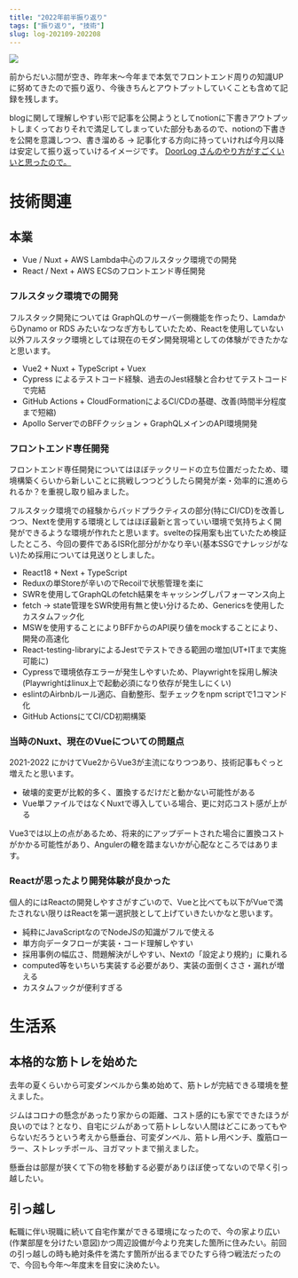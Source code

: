 ```yaml
---
title: "2022年前半振り返り"
tags: ["振り返り", "技術"]
slug: log-202109-202208
---
```


![](/images/posts-image/2022-08-09.jpg)

前からだいぶ間が空き、昨年末～今年まで本気でフロントエンド周りの知識UPに努めてきたので振り返り、今後きちんとアウトプットしていくことも含めて記録を残します。

blogに関して理解しやすい形で記事を公開ようとしてnotionに下書きアウトプットしまくっておりそれで満足してしまっていた部分もあるので、notionの下書きを公開を意識しつつ、書き溜める → 記事化する方向に持っていければ今月以降は安定して振り返っていけるイメージです。
[DoorLog さんのやり方がすごくいいと思ったので。](https://toshi0607.com/)

# 技術関連

## 本業

- Vue / Nuxt + AWS Lambda中心のフルスタック環境での開発
- React / Next + AWS ECSのフロントエンド専任開発

### フルスタック環境での開発

フルスタック開発については GraphQLのサーバー側機能を作ったり、LamdaからDynamo or RDS
みたいなつなぎ方もしていたため、Reactを使用していない以外フルスタック環境としては現在のモダン開発現場としての体験ができたかなと思います。

- Vue2 + Nuxt + TypeScript + Vuex
- Cypress によるテストコード経験、過去のJest経験と合わせてテストコードで完結
- GitHub Actions + CloudFormationによるCI/CDの基礎、改善(時間半分程度まで短縮)
- Apollo ServerでのBFFクッション + GraphQLメインのAPI環境開発

### フロントエンド専任開発

フロントエンド専任開発についてはほぼテックリードの立ち位置だったため、環境構築くらいから新しいことに挑戦しつつどうしたら開発が楽・効率的に進められるか？を重視し取り組みました。

フルスタック環境での経験からバッドプラクティスの部分(特にCI/CD)を改善しつつ、Nextを使用する環境としてはほぼ最新と言っていい環境で気持ちよく開発ができるような環境が作れたと思います。svelteの採用案も出ていたため検証したところ、今回の要件であるISR化部分がかなり辛い(基本SSGでナレッジがない)ため採用については見送りとしました。

- React18 + Next + TypeScript
- Reduxの単Storeが辛いのでRecoilで状態管理を楽に
- SWRを使用してGraphQLのfetch結果をキャッシングしパフォーマンス向上
- fetch → state管理をSWR使用有無と使い分けるため、Genericsを使用したカスタムフック化
- MSWを使用することによりBFFからのAPI戻り値をmockすることにより、開発の高速化
- React-testing-libraryによるJestでテストできる範囲の増加(UT+ITまで実施可能に)
- Cypressで環境依存エラーが発生しやすいため、Playwrightを採用し解決(Playwrightはlinux上で起動必須になり依存が発生しにくい)
- eslintのAirbnbルール適応、自動整形、型チェックをnpm scriptで1コマンド化
- GitHub ActionsにてCI/CD初期構築

### 当時のNuxt、現在のVueについての問題点

2021-2022 にかけてVue2からVue3が主流になりつつあり、技術記事もぐっと増えたと思います。

- 破壊的変更が比較的多く、置換するだけだと動かない可能性がある
- Vue単ファイルではなくNuxtで導入している場合、更に対応コスト感が上がる

Vue3では以上の点があるため、将来的にアップデートされた場合に置換コストがかかる可能性があり、Angulerの轍を踏まないかが心配なところではあります。

### Reactが思ったより開発体験が良かった

個人的にはReactの開発しやすさがすごいので、Vueと比べても以下がVueで満たされない限りはReactを第一選択肢として上げていきたいかなと思います。

- 純粋にJavaScriptなのでNodeJSの知識がフルで使える
- 単方向データフローが実装・コード理解しやすい
- 採用事例の幅広さ、問題解決がしやすい、Nextの「設定より規約」に乗れる
- computed等をいちいち実装する必要があり、実装の面倒くささ・漏れが増える
- カスタムフックが便利すぎる

# 生活系

## 本格的な筋トレを始めた

去年の夏くらいから可変ダンベルから集め始めて、筋トレが完結できる環境を整えました。

ジムはコロナの懸念があったり家からの距離、コスト感的にも家でできたほうが良いのでは？となり、自宅にジムがあって筋トレしない人間はどこにあってもやらないだろうという考えから懸垂台、可変ダンベル、筋トレ用ベンチ、腹筋ローラー、ストレッチポール、ヨガマットまで揃えました。

懸垂台は部屋が狭くて下の物を移動する必要がありほぼ使ってないので早く引っ越したい。

## 引っ越し

転職に伴い現職に続いて自宅作業ができる環境になったので、今の家より広い(作業部屋を分けたい意図)かつ周辺設備が今より充実した箇所に住みたい。前回の引っ越しの時も絶対条件を満たす箇所が出るまでひたすら待つ戦法だったので、今回も今年～年度末を目安に決めたい。
